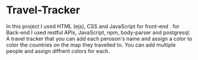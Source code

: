 # Travel-Tracker
In this project I used HTML (ejs), CSS and JavaScript for front-end . for Back-end I used restful APIs, JavaScript, npm, body-parser and postgresql.
A travel tracker that you can add each peroson's name and assign a color to color the countries on the map they travelled to. You can add multiple people and assign diffrent colors for each.
